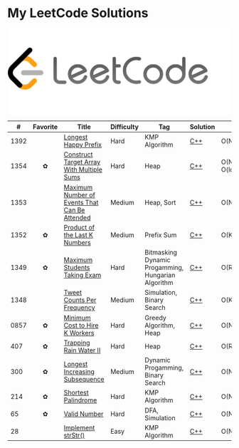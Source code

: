 # My LeetCode Solutions  
![cover](cover.png)

| # | Favorite | Title | Difficulty | Tag | Solution | Time | Space |
|---| :------: | ----- | ---------- | --- | -------- | ---- | ----- |
|1392||[Longest Happy Prefix](https://leetcode.com/problems/longest-happy-prefix/) |Hard|KMP Algorithm|[C++](cpp/1392)|O(N)|O(N)|
|1354|✿|[Construct Target Array With Multiple Sums](https://leetcode.com/problems/construct-target-array-with-multiple-sums/) |Hard|Heap|[C++](cpp/1354)|O(N) + O(logDlogN)|O(N)|
|1353||[Maximum Number of Events That Can Be Attended](https://leetcode.com/problems/maximum-number-of-events-that-can-be-attended/) |Medium|Heap, Sort|[C++](cpp/1353)|O(NlogN)|O(N)|
|1352|✿|[Product of the Last K Numbers](https://leetcode.com/problems/product-of-the-last-k-numbers/) |Medium|Prefix Sum|[C++](cpp/1352)|O(K)|O(K)|
|1349|✿|[Maximum Students Taking Exam](https://leetcode.com/problems/maximum-students-taking-exam/) |Hard|Bitmasking Dynamic Progamming, Hungarian Algorithm|[C++](cpp/1349)|O(R^2 * C^2)|O(RC)|
|1348||[Tweet Counts Per Frequency](https://leetcode.com/problems/tweet-counts-per-frequency/) |Medium|Simulation, Binary Search|[C++](cpp/1348)|O(K^2)|O(N)|
|0857|✿|[Minimum Cost to Hire K Workers](https://leetcode.com/problems/minimum-cost-to-hire-k-workers/) |Hard|Greedy Algorithm, Heap|[C++](cpp/857)|O(NlogN)|O(N)|
|407|✿|[Trapping Rain Water II](https://leetcode.com/problems/trapping-rain-water-ii/) |Hard|Heap|[C++](cpp/407)|O(RClog(RC))|O(RC)|
|300|✿|[Longest Increasing Subsequence](https://leetcode.com/problems/longest-increasing-subsequence/) |Medium|Dynamic Progamming, Binary Search|[C++](cpp/300)|O(NlogN)|O(N)|
|214|✿|[Shortest Palindrome](https://leetcode.com/problems/shortest-palindrome/) |Hard|KMP Algorithm|[C++](cpp/214)|O(N)|O(N)|
|65|✿|[Valid Number](https://leetcode.com/problems/valid-number/) |Hard|DFA, Simulation|[C++](cpp/65)|O(N)|O(1)|
|28||[Implement strStr()](https://leetcode.com/problems/implement-strstr/) |Easy|KMP Algorithm|[C++](cpp/28)|O(N)|O(M)|
